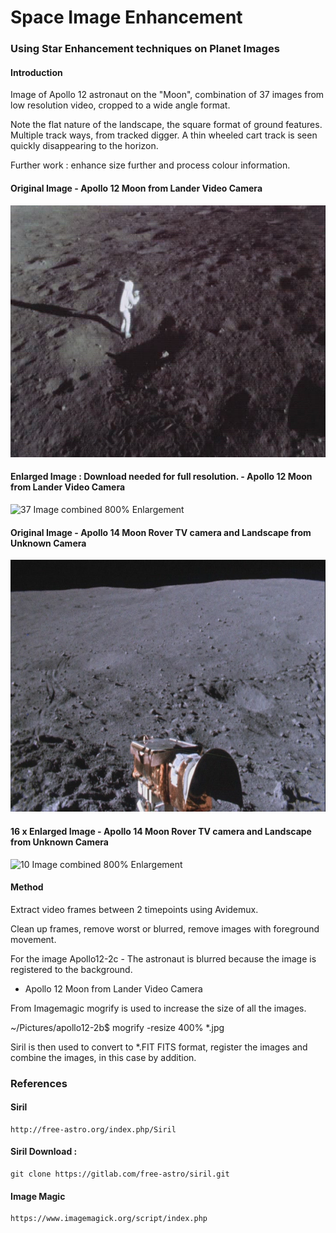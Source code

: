 # Space Image Enhancement

### Using Star Enhancement techniques on Planet Images

#### Introduction

Image of Apollo 12 astronaut on the "Moon", combination of 37 images from low resolution video, cropped to a wide angle format.

Note the flat nature of the landscape, the square format of ground features. Multiple track ways, from tracked digger. A thin wheeled cart track is seen quickly disappearing to the horizon.

Further work : enhance size further and process colour information.

#### Original Image - Apollo 12 Moon from Lander Video Camera

![37 Images Original](https://github.com/wrapperband/SpaceImageEnhancement/blob/master/MoonImages/apollo12-1-original.jpg)


#### Enlarged Image : Download needed for full resolution.  - Apollo 12 Moon from Lander Video Camera

![37 Image combined 800% Enlargement](https://github.com/wrapperband/SpaceImageEnhancement/blob/master/MoonImages/apollo12-2c_stacked.png)


#### Original Image - Apollo 14 Moon Rover TV camera and Landscape from Unknown Camera

![Image Original Apollo 14](https://github.com/wrapperband/SpaceImageEnhancement/blob/master/MoonImages/apollo-4b-original.jpg)


#### 16 x Enlarged Image - Apollo 14 Moon Rover TV camera and Landscape from Unknown Camera
![10 Image combined 800% Enlargement](https://github.com/wrapperband/SpaceImageEnhancement/blob/master/MoonImages/apollo12-4b_stacked.jpg)



#### Method

Extract video frames between 2 timepoints using Avidemux.

Clean up frames, remove worst or blurred, remove images with foreground movement.

For the image  Apollo12-2c  - The astronaut is blurred because the image is registered to the background.

 - Apollo 12 Moon from Lander Video Camera
 
 
 From Imagemagic   mogrify is used to increase the size of all the images.
 
 ~/Pictures/apollo12-2b$  mogrify -resize 400% *.jpg
 
 Siril is then used to convert to *.FIT  FITS format, register the images and combine the images, in this case by addition.
 

 
### References 
 
#### Siril   
 
    http://free-astro.org/index.php/Siril
 
#### Siril Download :  
 
    git clone https://gitlab.com/free-astro/siril.git  
 
#### Image Magic
 
    https://www.imagemagick.org/script/index.php   
